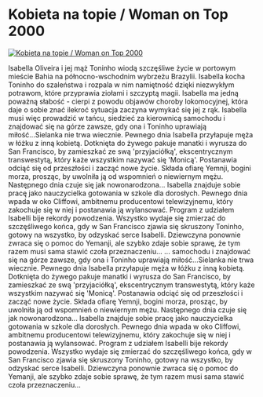 Kobieta na topie / Woman on Top 2000 
=============
[![Kobieta na topie / Woman on Top 2000 ](http://vidos.pl/images/player.gif)](http://vidos.pl/kobieta-na-topie-woman-on-top-2000)

 Isabella Oliveira i jej mąż Toninho wiodą szczęśliwe życie w portowym mieście Bahia na północno-wschodnim wybrzeżu Brazylii. Isabella kocha Toninho do szaleństwa i rozpala w nim namiętność dzięki niezwykłym potrawom, które przyprawia ziołami i szczyptą magii. Isabella ma jedną poważną słabość - cierpi z powodu objawów choroby lokomocyjnej, która daje o sobie znać ilekroć sytuacja zaczyna wymykać się jej z rąk. Isabella musi więc prowadzić w tańcu, siedzieć za kierownicą samochodu i znajdować się na górze zawsze, gdy ona i Toninho uprawiają miłość...Sielanka nie trwa wiecznie. Pewnego dnia Isabella przyłapuje męża w łóżku z inną kobietą. Dotknięta do żywego pakuje manatki i wyrusza do San Francisco, by zamieszkać ze swą 'przyjaciółką', ekscentrycznym transwestytą, który każe wszystkim nazywać się 'Monicą'. Postanawia odciąć się od przeszłości i zacząć nowe życie. Składa ofiarę Yemnji, bogini morza, prosząc, by uwolniła ją od wspomnień o niewiernym mężu. Następnego dnia czuje się jak nowonarodzona... Isabella znajduje sobie pracę jako nauczycielka gotowania w szkole dla dorosłych. Pewnego dnia wpada w oko Cliffowi, ambitnemu producentowi telewizyjnemu, który zakochuje się w niej i postanawia ją wylansować. Program z udziałem Isabelli bije rekordy powodzenia. Wszystko wydaje się zmierzać do szczęśliwego końca, gdy w San Francisco zjawia się skruszony Toninho, gotowy na wszystko, by odzyskać serce Isabelli. Dziewczyna ponownie zwraca się o pomoc do Yemanji, ale szybko zdaje sobie sprawę, że tym razem musi sama stawić czoła przeznaczeniu...   ... samochodu i znajdować się na górze zawsze, gdy ona i Toninho uprawiają miłość...Sielanka nie trwa wiecznie. Pewnego dnia Isabella przyłapuje męża w łóżku z inną kobietą. Dotknięta do żywego pakuje manatki i wyrusza do San Francisco, by zamieszkać ze swą 'przyjaciółką', ekscentrycznym transwestytą, który każe wszystkim nazywać się 'Monicą'. Postanawia odciąć się od przeszłości i zacząć nowe życie. Składa ofiarę Yemnji, bogini morza, prosząc, by uwolniła ją od wspomnień o niewiernym mężu. Następnego dnia czuje się jak nowonarodzona... Isabella znajduje sobie pracę jako nauczycielka gotowania w szkole dla dorosłych. Pewnego dnia wpada w oko Cliffowi, ambitnemu producentowi telewizyjnemu, który zakochuje się w niej i postanawia ją wylansować. Program z udziałem Isabelli bije rekordy powodzenia. Wszystko wydaje się zmierzać do szczęśliwego końca, gdy w San Francisco zjawia się skruszony Toninho, gotowy na wszystko, by odzyskać serce Isabelli. Dziewczyna ponownie zwraca się o pomoc do Yemanji, ale szybko zdaje sobie sprawę, że tym razem musi sama stawić czoła przeznaczeniu...

